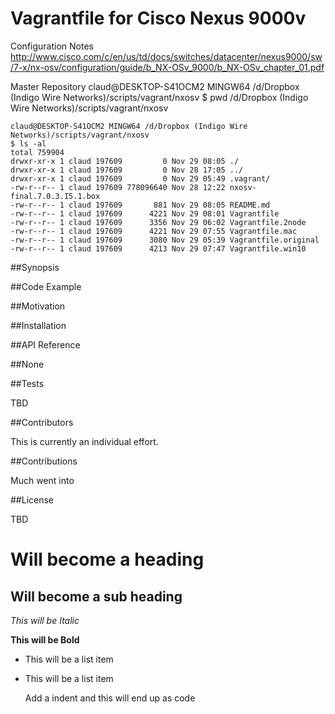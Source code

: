 # Vagrantfile for Cisco Nexus 9000v

Configuration Notes
http://www.cisco.com/c/en/us/td/docs/switches/datacenter/nexus9000/sw/7-x/nx-osv/configuration/guide/b_NX-OSv_9000/b_NX-OSv_chapter_01.pdf

Master Repository
claud@DESKTOP-S41OCM2 MINGW64 /d/Dropbox (Indigo Wire Networks)/scripts/vagrant/nxosv
$ pwd
/d/Dropbox (Indigo Wire Networks)/scripts/vagrant/nxosv

```
claud@DESKTOP-S41OCM2 MINGW64 /d/Dropbox (Indigo Wire Networks)/scripts/vagrant/nxosv
$ ls -al
total 759904
drwxr-xr-x 1 claud 197609         0 Nov 29 08:05 ./
drwxr-xr-x 1 claud 197609         0 Nov 28 17:05 ../
drwxr-xr-x 1 claud 197609         0 Nov 29 05:49 .vagrant/
-rw-r--r-- 1 claud 197609 778096640 Nov 28 12:22 nxosv-final.7.0.3.I5.1.box
-rw-r--r-- 1 claud 197609       881 Nov 29 08:05 README.md
-rw-r--r-- 1 claud 197609      4221 Nov 29 08:01 Vagrantfile
-rw-r--r-- 1 claud 197609      3356 Nov 29 06:02 Vagrantfile.2node
-rw-r--r-- 1 claud 197609      4221 Nov 29 07:55 Vagrantfile.mac
-rw-r--r-- 1 claud 197609      3080 Nov 29 05:39 Vagrantfile.original
-rw-r--r-- 1 claud 197609      4213 Nov 29 07:47 Vagrantfile.win10

```

##Synopsis


##Code Example


##Motivation



##Installation



##API Reference

##None

##Tests

TBD


##Contributors

This is currently an individual effort.

##Contributions

Much went into 

##License

TBD


Will become a heading
==============

Will become a sub heading
--------------

*This will be Italic*

**This will be Bold**

- This will be a list item
- This will be a list item

    Add a indent and this will end up as code
